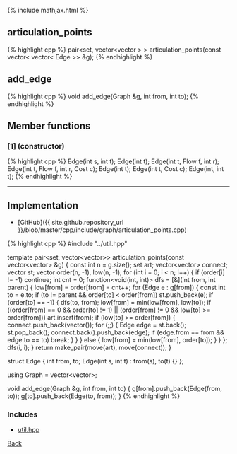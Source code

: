 {% include mathjax.html %}

## articulation_points

{% highlight cpp %}
pair<set<int>, vector<vector<Edge> > > articulation_points(const vector< vector< Edge >> &g);
{% endhighlight %}

## add_edge

{% highlight cpp %}
void add_edge(Graph &g, int from, int to);
{% endhighlight %}

## Member functions

### [1] (constructor)
{% highlight cpp %}
Edge(int s, int t);
Edge(int t);
Edge(int t, Flow f, int r);
Edge(int t, Flow f, int r, Cost c);
Edge(int t);
Edge(int t, Cost c);
Edge(int, int t);
{% endhighlight %}


---------------------------------------

## Implementation

- [GitHub]({{ site.github.repository_url }}/blob/master/cpp/include/graph/articulation_points.cpp)

{% highlight cpp %}
#include "../util.hpp"

template <typename Edge>
pair<set<int>, vector<vector<Edge>>>
articulation_points(const vector<vector<Edge>> &g) {
  const int n = g.size();
  set<int> art;
  vector<vector<Edge>> connect;
  vector<Edge> st;
  vector<int> order(n, -1), low(n, -1);
  for (int i = 0; i < n; i++) {
    if (order[i] != -1)
      continue;
    int cnt = 0;
    function<void(int, int)> dfs = [&](int from, int parent) {
      low[from] = order[from] = cnt++;
      for (Edge e : g[from]) {
        const int to = e.to;
        if (to != parent && order[to] < order[from])
          st.push_back(e);
        if (order[to] == -1) {
          dfs(to, from);
          low[from] = min(low[from], low[to]);
          if ((order[from] == 0 && order[to] != 1) ||
              (order[from] != 0 && low[to] >= order[from]))
            art.insert(from);
          if (low[to] >= order[from]) {
            connect.push_back(vector<Edge>());
            for (;;) {
              Edge edge = st.back();
              st.pop_back();
              connect.back().push_back(edge);
              if (edge.from == from && edge.to == to)
                break;
            }
          }
        } else {
          low[from] = min(low[from], order[to]);
        }
      }
    };
    dfs(i, i);
  }
  return make_pair(move(art), move(connect));
}

struct Edge {
  int from, to;
  Edge(int s, int t) : from(s), to(t) {}
};

using Graph = vector<vector<Edge>>;

void add_edge(Graph &g, int from, int to) {
  g[from].push_back(Edge(from, to));
  g[to].push_back(Edge(to, from));
}
{% endhighlight %}

### Includes

- [util.hpp](../util)

[Back](../..)

